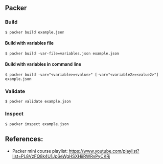 ## Packer

### Build
```
$ packer build example.json
```

#### Build with variables file
```
$ packer build -var-file=variables.json example.json 
```

#### Build with variables in command line
```
$ packer build -var="<variable>=<value>" [-var="<variable2>=<value2>"] example.json 
```

### Validate
```
$ packer validate example.json
```

### Inspect
```
$ packer inspect example.json
```

## References:
- Packer mini course playlist: https://www.youtube.com/playlist?list=PL8VzFQ8k4U1Jp6eWgHSXHiiRWRvPyCKRj